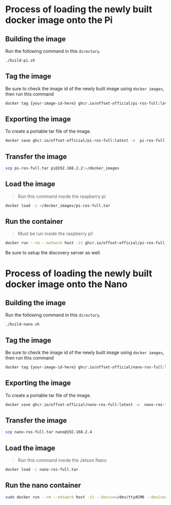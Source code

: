 # Process of loading the newly built docker image onto the Pi

## Building the image

Run the following command in this `directory`.
```bash
./build-pi.sh
```

## Tag the image
Be sure to check the image id  of the newly built image using `docker images`, then run this command

```bash
docker tag {your-image-id-here} ghcr.io/offset-official/pi-ros-full:latest
```

## Exporting the image
To create a portable tar file of the image.
```bash
docker save ghcr.io/offset-official/pi-ros-full:latest -o  pi-ros-full.tar
```

## Transfer the image
```bash
scp pi-ros-full.tar pi@192.168.2.2:~/docker_images
```
## Load the image
> Run this command inside the raspberry pi
```bash
docker load -i ~/docker_images/pi-ros-full.tar
```

## Run the container
> Must be run inside the raspberry pi!
```bash
docker run --rm --network host -it ghcr.io/offset-official/pi-ros-full
```
Be sure to setup the discovery server as well.

# Process of loading the newly built docker image onto the Nano

## Building the image
Run the following command in this `directory`.
```bash
./build-nano.sh
```

## Tag the image
Be sure to check the image id  of the newly built image using `docker images`, then run this command

```bash
docker tag {your-image-id-here} ghcr.io/offset-official/nano-ros-full:latest
```

## Exporting the image
To create a portable tar file of the image.
```bash
docker save ghcr.io/offset-official/nano-ros-full:latest -o  nano-ros-full.tar
```

## Transfer the image
```bash
scp nano-ros-full.tar nano@192.168.2.4
```
## Load the image
> Run this command inside the Jetson Nano
```bash
docker load -i nano-ros-full.tar
```
## Run the nano container
```bash
sudo docker run --rm --network host -it --device=/dev/ttyACM0 --device=/dev/video0 --device=/dev/video2 ghcr.io/offset-official/nano-ros-full 
```
